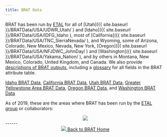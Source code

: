 ```yaml
---
title: BRAT Data
---
```


BRAT has been run by [ETAL](http://etal.joewheaton.org/) for all of [Utah]({{ site.baseurl }}/BRATData/USA/UDWR_Utah/ ) and [Idaho]({{ site.baseurl }}/BRATData/USA/IDFG_Idaho ), most of [California]({{ site.baseurl }}/BRATData/USA/TNC_SierraNevada/ ), and Wyoming, some of Arizona, Colorado, New Mexico, Nevada, New York, [Oregon]({{ site.baseurl }}/BRATData/USA/NFJDWC_JohnDay/ ) and  [Washington]({{ site.baseurl }}/BRATData/USA/Yakama_Nation/ ), and by others in Montana, New Mexico, Colorado, United Kingdom, and Canada. We also provide [descriptions of BRAT outputs](/BRATData/Outputs), including a [glossary](BRATData/Outputs/Glossary.html) for all fields in the BRAT attribute table.  

[Idaho BRAT Data](https://usu.box.com/s/prdjqq7jcu7vp3gr255qx4fyob5cnph6),
[California BRAT Data](https://usu.box.com/s/nngn8j4l92wtleob47wzdaoxvb9vdq52),
[Utah BRAT Data](https://usu.app.box.com/folder/5435923929?v=UtahBRATData),
[Greater Yellowstone Area  BRAT Data](https://usu.box.com/s/idfage4655eqlf6ks74wljgqqf231t8r),
[Oregon BRAT Data](https://usu.box.com/s/qee873uj2tnt1yzxqxdzn1fuf8gmi5ur), and
[Washington BRAT Data](https://usu.box.com/v/Yakama-Nation-BRAT-Deliverable)


As of 2019, these are the areas where BRAT has been run by the [ETAL group](http://etal.joewheaton.org) or collaborators: 

<div align="center">
	<a href="{{ site.baseurl }}/assets/images/BRATrun.png"><img src="{{ site.baseurl }}/assets/images/BRATrun_600.png"></a>
</div>
------
<div align="center">
	<a class="hollow button" href="{{ site.baseurl }}/"><img src="{{ site.baseurl }}/assets/images/favicons/favicon-16x16.png">  Back to BRAT Home </a>  
</div>

